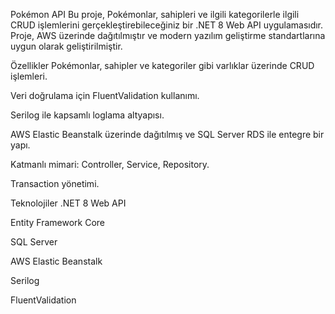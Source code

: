 Pokémon API
Bu proje, Pokémonlar, sahipleri ve ilgili kategorilerle ilgili CRUD işlemlerini gerçekleştirebileceğiniz bir .NET 8 Web API uygulamasıdır. Proje, AWS üzerinde dağıtılmıştır ve modern yazılım geliştirme standartlarına uygun olarak geliştirilmiştir.

Özellikler
Pokémonlar, sahipler ve kategoriler gibi varlıklar üzerinde CRUD işlemleri.

Veri doğrulama için FluentValidation kullanımı.

Serilog ile kapsamlı loglama altyapısı.

AWS Elastic Beanstalk üzerinde dağıtılmış ve SQL Server RDS ile entegre bir yapı.

Katmanlı mimari: Controller, Service, Repository.

Transaction yönetimi.

Teknolojiler
.NET 8 Web API

Entity Framework Core

SQL Server

AWS Elastic Beanstalk

Serilog

FluentValidation
